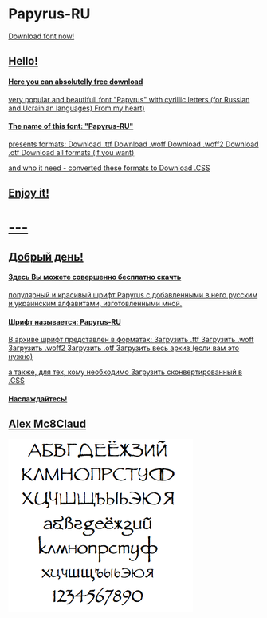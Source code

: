 # Papyrus-RU
<a href= "https://github.com/Mc8Claud/Papirus-RU/blob/master/fonts/Papyrus-RU.zip?raw=true">Download font now! 

## Hello!
#### Here you can absolutelly free download
 very popular and beautifull font  "Papyrus" with cyrillic letters 
 (for Russian and Ucrainian languages) 
From my heart)
#### The name of this font: "Papyrus-RU"
presents formats:
<a href= "https://github.com/Mc8Claud/Papirus-RU/blob/master/fonts/Papyrus-RU.zip?raw=true">Download .ttf 
<a href= "https://github.com/Mc8Claud/Papirus-RU/blob/master/fonts/Papyrus-RU.zip?raw=true">Download .woff
<a href= "https://github.com/Mc8Claud/Papirus-RU/blob/master/fonts/Papyrus-RU.zip?raw=true">Download .woff2
<a href= "https://github.com/Mc8Claud/Papirus-RU/blob/master/fonts/Papyrus-RU.zip?raw=true">Download .otf
<a href= "https://github.com/Mc8Claud/Papirus-RU/blob/master/fonts/Papyrus-RU.zip?raw=true">Download all formats (if you want)

 and who it need - converted these formats to 
<a href= "https://github.com/Mc8Claud/Papirus-RU/blob/master/fonts/Papyrus-RU.zip?raw=true">Download .CSS
## Enjoy it!
# ---
## Добрый день! 
 
#### Здесь Вы можете совершенно бесплатно скачть 
популярный и красивый шрифт Papyrus с добавленными в него русским и украинским алфавитами,
изготовленными мной. 
#### Шрифт называется: Papyrus-RU
В архиве шрифт представлен в форматах: 
<a href= "https://github.com/Mc8Claud/Papirus-RU/blob/master/fonts/Papyrus-RU.zip?raw=true">Загрузить .ttf 
<a href= "https://github.com/Mc8Claud/Papirus-RU/blob/master/fonts/Papyrus-RU.zip?raw=true">Загрузить .woff
<a href= "https://github.com/Mc8Claud/Papirus-RU/blob/master/fonts/Papyrus-RU.zip?raw=true">Загрузить .woff2
<a href= "https://github.com/Mc8Claud/Papirus-RU/blob/master/fonts/Papyrus-RU.zip?raw=true">Загрузить .otf
<a href= "https://github.com/Mc8Claud/Papirus-RU/blob/master/fonts/Papyrus-RU.zip?raw=true">Загрузить весь архив (если вам это нужно)

а также, для тех, кому необходимо
<a href= "https://github.com/Mc8Claud/Papirus-RU/blob/master/fonts/Papyrus-RU.zip?raw=true">Загрузить сконвертированный в  .CSS
 
#### Наслаждайтесь!



## <a href="https://github.com/Mc8Claud/Papirus-RU">Alex Mc8Claud


<img src="https://github.com/Mc8Claud/Papirus-RU/blob/master/images/Papyrus-RU.png"/>